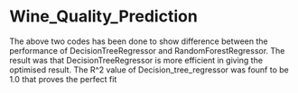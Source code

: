 # Wine_Quality_Prediction

The above two codes has been done to show difference between the performance of DecisionTreeRegressor and RandomForestRegressor.
The result was that DecisionTreeRegressor is more efficient in giving the optimised result. The R^2 value of Decision_tree_regressor was founf to be 1.0 that proves the perfect fit

